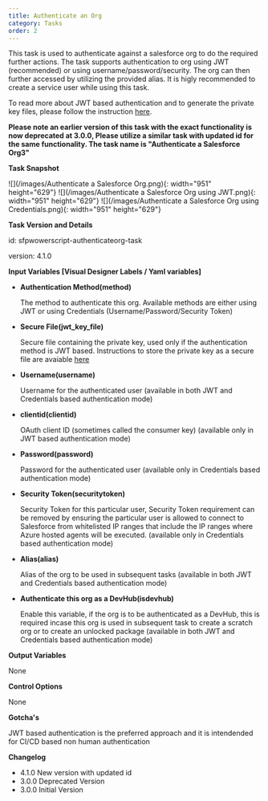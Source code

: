 ```yaml
---
title: Authenticate an Org
category: Tasks
order: 2
---
```


This task is used to authenticate against a salesforce org to do the required further actions. The task supports authentication to org using JWT (recommended) or using username/password/security. The org can then further accessed by utilizing the provided alias. It is higly recommended to create a service user while using this task.

To read more about JWT based authentication and to generate the private key files, please follow the instruction&nbsp;[here](https://developer.salesforce.com/docs/atlas.en-us.sfdx_dev.meta/sfdx_dev/sfdx_dev_auth_jwt_flow.htm).

**Please note an earlier version of this task with the exact functionality is now deprecated at 3.0.0, Please utilize a similar task with updated id for the same functionality. The task name is "Authenticate a Salesforce Org3"**

**Task Snapshot**

![](/images/Authenticate a Salesforce Org.png){: width="951" height="629"} ![](/images/Authenticate a Salesforce Org using JWT.png){: width="951" height="629"} ![](/images/Authenticate a Salesforce Org using Credentials.png){: width="951" height="629"}

**Task Version and Details**

id: sfpwowerscript-authenticateorg-task

version: 4.1.0

**Input Variables \[Visual Designer Labels / Yaml variables\]**

* **Authentication Method(method)**

  The method to authenticate this org. Available methods are either using JWT or using Credentials (Username/Password/Security Token)

* **Secure File(jwt\_key\_file)**

  Secure file containing the private key, used only if the authentication method is JWT based. Instructions to store the private key as a secure file are avaiable [here](https://docs.microsoft.com/en-us/azure/devops/pipelines/library/secure-files?view=azure-devops)

* **Username(username)**

  Username for the authenticated user (available in both JWT and Credentials based authentication mode)

* **clientid(clientid)**

  OAuth client ID (sometimes called the consumer key) (available only in JWT based authentication mode)

* **Password(password)**

  Password for the authenticated user (available only in Credentials based authentication mode)

* **Security Token(securitytoken)**

  Security Token for this particular user, Security Token requirement can be removed by ensuring the particular user is allowed to connect to Salesforce from whitelisted IP ranges that include the IP ranges where Azure hosted agents will be executed. (available only in Credentials based authentication mode)

* **Alias(alias)**

  Alias of the org to be used in subsequent tasks (available in both JWT and Credentials based authentication mode)

* **Authenticate this org as a DevHub(isdevhub)**

  Enable this variable, if the org is to be authenticated as a DevHub, this is required incase this org is used in subsequent task to create a scratch org or to create an unlocked package (available in both JWT and Credentials based authentication mode)

**Output Variables**

None

**Control Options**

None

**Gotcha's**

JWT based authentication is the preferred approach and it is intendended for CI/CD based non human authentication

**Changelog**

* 4\.1.0 New version with updated id
* 3\.0.0 Deprecated Version
* 3\.0.0 Initial Version